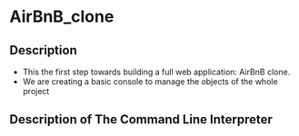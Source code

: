 # AirBnB_clone

## Description
- This the first step towards building a full web application: AirBnB clone.
- We are creating a basic console to manage the objects of the whole project

## Description of The Command Line Interpreter

